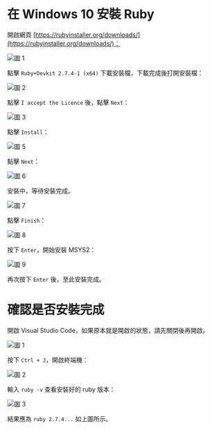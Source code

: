 # 在 Windows 10 安裝 Ruby

開啟網頁 [https://rubyinstaller.org/downloads/](https://rubyinstaller.org/downloads/)：

![圖 1](../images/windows_dev/ruby/f6fddf6c0a7590f29e387f5164d58526591573e0dfdd914206a0e0d8305396a2.png)  

點擊 `Ruby+Devkit 2.7.4-1 (x64)` 下載安裝檔，下載完成後打開安裝檔：

![圖 2](../images/windows_dev/ruby/f1a07eb1de3b91eb9d6537f02697b3a0202acd033589e083bec8f04a1303d4e2.png)  

點擊 `I accept the Licence` 後，點擊 `Next`：

![圖 3](../images/windows_dev/ruby/5ad725deec66570012f305ac23a39ec5c1c052399067d0b958c84e0bce36b2cd.png)  

點擊 `Install`：

![圖 5](../images/windows_dev/ruby/0b590a2a6b695ae19caa3bcd5c3624f719119a6bcd7c9944865472ea0fc7d48b.png)  

點擊 `Next`：

![圖 6](../images/windows_dev/ruby/3253e255ea5b5b21da2162edcd9ef05cb10da9f94a9d1d2599bda9cc20486407.png)  

安裝中，等待安裝完成。

![圖 7](../images/windows_dev/ruby/c46c451e33596e6fd0ceef0f8acc8c922ab4c22c12c0f2ec8e578e52853e6a2e.png)  

點擊 `Finish`：

![圖 8](../images/windows_dev/ruby/94ea049116df732ce6fc5f68c5291a336d06c14f2f17e93d4ffbdf994883ca85.png)  

按下 `Enter`，開始安裝 MSYS2：

![圖 9](../images/windows_dev/ruby/568c43fd2e26361bc80634aeb55d4303d03999c0d4a38502da787972632f8422.png)  

再次按下 `Enter` 後，至此安裝完成。

# 確認是否安裝完成

開啟 Visual Studio Code，如果原本就是開啟的狀態，請先關閉後再開啟。

![圖 1](../images/windows_dev/ruby/f6599e3f15ba70dcc2be81641796b4905aa369cbd2022b1bb2f4bb9a53dfc2d4.png)  

按下 `Ctrl + J`，開啟終端機：

![圖 2](../images/windows_dev/ruby/c301190dcecbc7fcfaaef9374186d13a3d234e359867649d325b7b7616a8df98.png)  

輸入 `ruby -v` 查看安裝好的 ruby 版本：

![圖 3](../images/windows_dev/ruby/a0f59ac7345ed964793f4705985a3bc3adacde148c4271946a629b2254ebe17e.png)  

結果應為 `ruby 2.7.4...` 如上圖所示。
